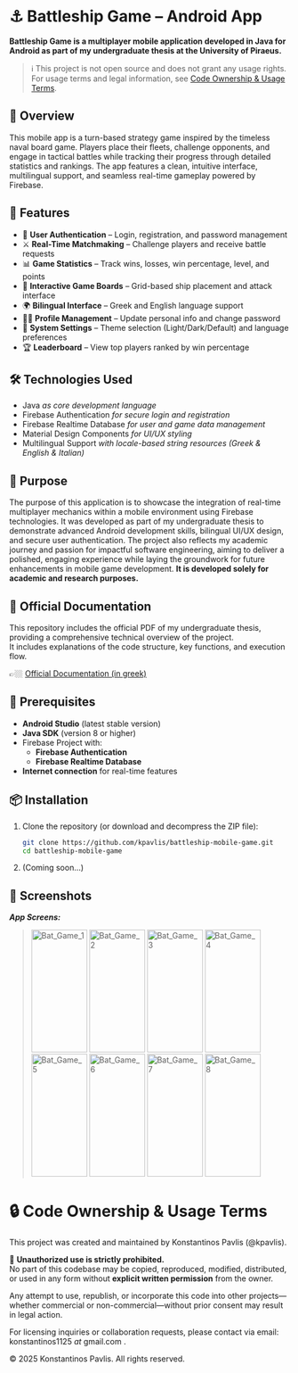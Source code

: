 # ⚓ Battleship Game – Android App

**Battleship Game is a multiplayer mobile application developed in Java for Android as part of my undergraduate thesis at the University of Piraeus.**

> ℹ️ This project is not open source and does not grant any usage rights.
> For usage terms and legal information, see [Code Ownership & Usage Terms](#-code-ownership--usage-terms).

## 📖 Overview

This mobile app is a turn-based strategy game inspired by the timeless naval board game. Players place their fleets, challenge opponents, and engage in tactical battles while tracking their progress through detailed statistics and rankings. The app features a clean, intuitive interface, multilingual support, and seamless real-time gameplay powered by Firebase.

## 📱 Features

- 🔐 **User Authentication** – Login, registration, and password management  
- ⚔️ **Real-Time Matchmaking** – Challenge players and receive battle requests  
- 📊 **Game Statistics** – Track wins, losses, win percentage, level, and points  
- 🧭 **Interactive Game Boards** – Grid-based ship placement and attack interface  
- 🌍 **Bilingual Interface** – Greek and English language support  
- 🧑‍💼 **Profile Management** – Update personal info and change password  
- 🎨 **System Settings** – Theme selection (Light/Dark/Default) and language preferences  
- 🏆 **Leaderboard** – View top players ranked by win percentage

## 🛠️ Technologies Used

- Java _as core development language_
- Firebase Authentication _for secure login and registration_
- Firebase Realtime Database _for user and game data management_ 
- Material Design Components _for UI/UX styling_  
- Multilingual Support _with locale-based string resources (Greek & English & Italian)_

## 🎯 Purpose

The purpose of this application is to showcase the integration of real-time multiplayer mechanics within a mobile environment using Firebase technologies. It was developed as part of my undergraduate thesis to demonstrate advanced Android development skills, bilingual UI/UX design, and secure user authentication. The project also reflects my academic journey and passion for impactful software engineering, aiming to deliver a polished, engaging experience while laying the groundwork for future enhancements in mobile game development. **It is developed solely for academic and research purposes.**

## 📙 Official Documentation

This repository includes the official PDF of my undergraduate thesis, providing a comprehensive technical overview of the project.  
It includes explanations of the code structure, key functions, and execution flow.

👉🏼 [Official Documentation (in greek)](project_resources/docs/Documentation_gr.pdf)

## 🧰 Prerequisites

- **Android Studio** (latest stable version)
- **Java SDK** (version 8 or higher)
- Firebase Project with:
   - **Firebase Authentication**
   - **Firebase Realtime Database**
- **Internet connection** for real-time features

## 📦 Installation

1. Clone the repository (or download and decompress the ZIP file):
   ```bash
   git clone https://github.com/kpavlis/battleship-mobile-game.git
   cd battleship-mobile-game

2. (Coming soon...)


## 📸 Screenshots

**_App Screens:_**  
> <img width="100" height="220" alt="Bat_Game_1" src="project_resources/media/bat_game_1.png" />
> <img width="100" height="220" alt="Bat_Game_2" src="project_resources/media/bat_game_2.png" />
> <img width="100" height="220" alt="Bat_Game_3" src="project_resources/media/bat_game_3.png" />
> <img width="100" height="220" alt="Bat_Game_4" src="project_resources/media/bat_game_4.png" />
> <img width="100" height="220" alt="Bat_Game_5" src="project_resources/media/bat_game_5.png" />
> <img width="100" height="220" alt="Bat_Game_6" src="project_resources/media/bat_game_6.png" />
> <img width="100" height="220" alt="Bat_Game_7" src="project_resources/media/bat_game_7.png" />
> <img width="100" height="220" alt="Bat_Game_8" src="project_resources/media/bat_game_8.png" />


# 🔒 Code Ownership & Usage Terms

This project was created and maintained by Konstantinos Pavlis (@kpavlis).

🚫 **Unauthorized use is strictly prohibited.**  
No part of this codebase may be copied, reproduced, modified, distributed, or used in any form without **explicit written permission** from the owner.

Any attempt to use, republish, or incorporate this code into other projects—whether commercial or non-commercial—without prior consent may result in legal action.

For licensing inquiries or collaboration requests, please contact via email: konstantinos1125 _at_ gmail.com .

© 2025 Konstantinos Pavlis. All rights reserved.
